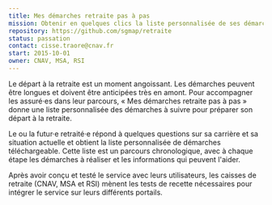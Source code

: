 ```yaml
---
title: Mes démarches retraite pas à pas
mission: Obtenir en quelques clics la liste personnalisée de ses démarches de retraite
repository: https://github.com/sgmap/retraite
status: passation
contact: cisse.traore@cnav.fr
start: 2015-10-01
owner: CNAV, MSA, RSI
---
```


Le départ à la retraite est un moment angoissant. Les démarches peuvent être longues et doivent être anticipées très en amont. Pour accompagner les assuré·es dans leur parcours, « Mes démarches retraite pas à pas » donne une liste personnalisée des démarches à suivre pour préparer son départ à la retraite.

Le ou la futur·e retraité·e répond à quelques questions sur sa carrière et sa situation actuelle et obtient la liste personnalisée de démarches téléchargeable. Cette liste est un parcours chronologique, avec à chaque étape les démarches à réaliser et les informations qui peuvent l'aider.

Après avoir conçu et testé le service avec leurs utilisateurs, les caisses de retraite (CNAV, MSA et RSI) mènent les tests de recette nécessaires pour intégrer le service sur leurs différents portails. 
